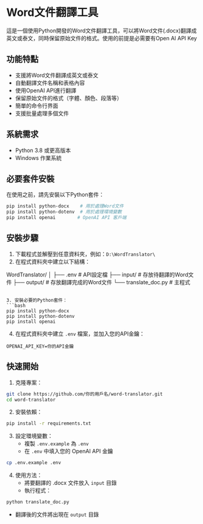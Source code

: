 # Word文件翻譯工具

這是一個使用Python開發的Word文件翻譯工具，可以將Word文件(.docx)翻譯成英文或泰文，同時保留原始文件的格式。使用的前提是必需要有Open AI API Key

## 功能特點

- 支援將Word文件翻譯成英文或泰文
- 自動翻譯文件名稱和表格內容
- 使用OpenAI API進行翻譯
- 保留原始文件的格式（字體、顏色、段落等）
- 簡單的命令行界面
- 支援批量處理多個文件

## 系統需求

- Python 3.8 或更高版本
- Windows 作業系統

## 必要套件安裝

在使用之前，請先安裝以下Python套件：

```bash
pip install python-docx    # 用於處理Word文件
pip install python-dotenv  # 用於處理環境變數
pip install openai        # OpenAI API 客戶端
```

## 安裝步驟

1. 下載程式並解壓到任意資料夾，例如：`D:\WordTranslator\`
2. 在程式資料夾中建立以下結構：

WordTranslator/
│
├── .env # API設定檔
├── input/ # 存放待翻譯的Word文件
├── output/ # 存放翻譯完成的Word文件
└── translate_doc.py # 主程式
```

3. 安裝必要的Python套件：
```bash
pip install python-docx
pip install python-dotenv
pip install openai
```

4. 在程式資料夾中建立 `.env` 檔案，並加入您的API金鑰：
```
OPENAI_API_KEY=你的API金鑰
```

## 快速開始

1. 克隆專案：
```bash
git clone https://github.com/你的用戶名/word-translator.git
cd word-translator
```

2. 安裝依賴：
```bash
pip install -r requirements.txt
```

3. 設定環境變數：
   - 複製 `.env.example` 為 `.env`
   - 在 `.env` 中填入您的 OpenAI API 金鑰
```bash
cp .env.example .env
```

4. 使用方法：
   - 將要翻譯的 .docx 文件放入 `input` 目錄
   - 執行程式：
```bash
python translate_doc.py
```
   - 翻譯後的文件將出現在 `output` 目錄
